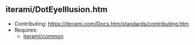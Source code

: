 iterami/DotEyeIllusion.htm
--------------------------

* Contributing: https://iterami.com/Docs.htm/standards/contributing.htm
* Requires:
  * [iterami/common](https://github.com/iterami/common)
